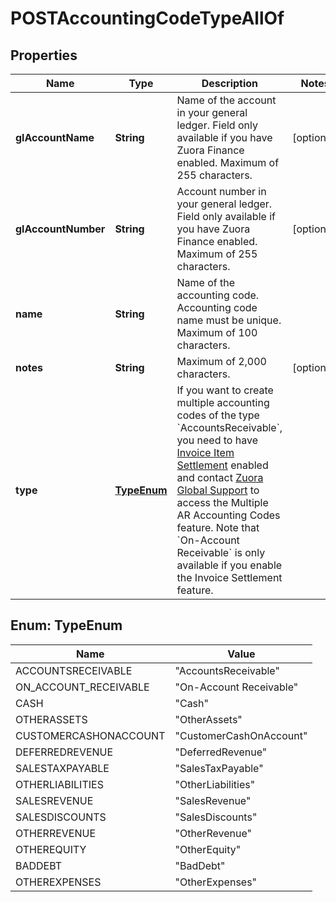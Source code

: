 

# POSTAccountingCodeTypeAllOf


## Properties

| Name | Type | Description | Notes |
|------------ | ------------- | ------------- | -------------|
|**glAccountName** | **String** | Name of the account in your general ledger.  Field only available if you have Zuora Finance enabled. Maximum of 255 characters.  |  [optional] |
|**glAccountNumber** | **String** | Account number in your general ledger.  Field only available if you have Zuora Finance enabled. Maximum of 255 characters.  |  [optional] |
|**name** | **String** | Name of the accounting code.  Accounting code name must be unique. Maximum of 100 characters.  |  |
|**notes** | **String** | Maximum of 2,000 characters.  |  [optional] |
|**type** | [**TypeEnum**](#TypeEnum) | If you want to create multiple accounting codes of the type &#x60;AccountsReceivable&#x60;, you need to have [Invoice Item Settlement](https://knowledgecenter.zuora.com/Billing/Billing_and_Payments/Invoice_Settlement/C_Invoice_Item_Settlement) enabled and contact [Zuora Global Support](http://support.zuora.com) to access the Multiple AR Accounting Codes feature.   Note that &#x60;On-Account Receivable&#x60; is only available if you enable the Invoice Settlement feature.   |  |



## Enum: TypeEnum

| Name | Value |
|---- | -----|
| ACCOUNTSRECEIVABLE | &quot;AccountsReceivable&quot; |
| ON_ACCOUNT_RECEIVABLE | &quot;On-Account Receivable&quot; |
| CASH | &quot;Cash&quot; |
| OTHERASSETS | &quot;OtherAssets&quot; |
| CUSTOMERCASHONACCOUNT | &quot;CustomerCashOnAccount&quot; |
| DEFERREDREVENUE | &quot;DeferredRevenue&quot; |
| SALESTAXPAYABLE | &quot;SalesTaxPayable&quot; |
| OTHERLIABILITIES | &quot;OtherLiabilities&quot; |
| SALESREVENUE | &quot;SalesRevenue&quot; |
| SALESDISCOUNTS | &quot;SalesDiscounts&quot; |
| OTHERREVENUE | &quot;OtherRevenue&quot; |
| OTHEREQUITY | &quot;OtherEquity&quot; |
| BADDEBT | &quot;BadDebt&quot; |
| OTHEREXPENSES | &quot;OtherExpenses&quot; |



